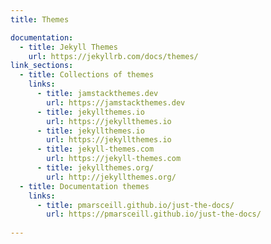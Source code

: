 ```yaml
---
title: Themes

documentation:
  - title: Jekyll Themes
    url: https://jekyllrb.com/docs/themes/
link_sections:
  - title: Collections of themes
    links:
      - title: jamstackthemes.dev
        url: https://jamstackthemes.dev
      - title: jekyllthemes.io
        url: https://jekyllthemes.io
      - title: jekyllthemes.io
        url: https://jekyllthemes.io
      - title: jekyll-themes.com
        url: https://jekyll-themes.com       
      - title: jekyllthemes.org/
        url: http://jekyllthemes.org/
  - title: Documentation themes
    links:
      - title: pmarsceill.github.io/just-the-docs/
        url: https://pmarsceill.github.io/just-the-docs/
  
---
```


